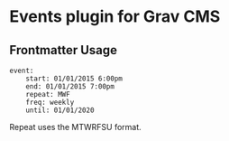 # Events plugin for Grav CMS

## Frontmatter Usage

```
event:
    start: 01/01/2015 6:00pm
    end: 01/01/2015 7:00pm
    repeat: MWF
    freq: weekly
    until: 01/01/2020
```

Repeat uses the MTWRFSU format.